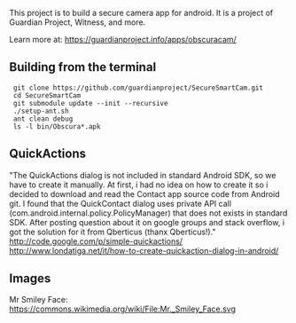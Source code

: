 This project is to build a secure camera app for android.  It is a project of
Guardian Project, Witness, and more.

Learn more at:
https://guardianproject.info/apps/obscuracam/


Building from the terminal
--------------------------

```
 git clone https://github.com/guardianproject/SecureSmartCam.git
 cd SecureSmartCam
 git submodule update --init --recursive
 ./setup-ant.sh
 ant clean debug
 ls -l bin/Obscura*.apk
```


QuickActions
------------

"The QuickActions dialog is not included in standard Android SDK, so we have
to create it manually. At first, i had no idea on how to create it so i
decided to download and read the Contact app source code from Android git. I
found that the QuickContact dialog uses private API call
(com.android.internal.policy.PolicyManager) that does not exists in standard
SDK. After posting question about it on google groups and stack overflow, i
got the solution for it from Qberticus (thanx Qberticus!)."
http://code.google.com/p/simple-quickactions/
http://www.londatiga.net/it/how-to-create-quickaction-dialog-in-android/

Images
-----------
Mr Smiley Face: https://commons.wikimedia.org/wiki/File:Mr._Smiley_Face.svg
